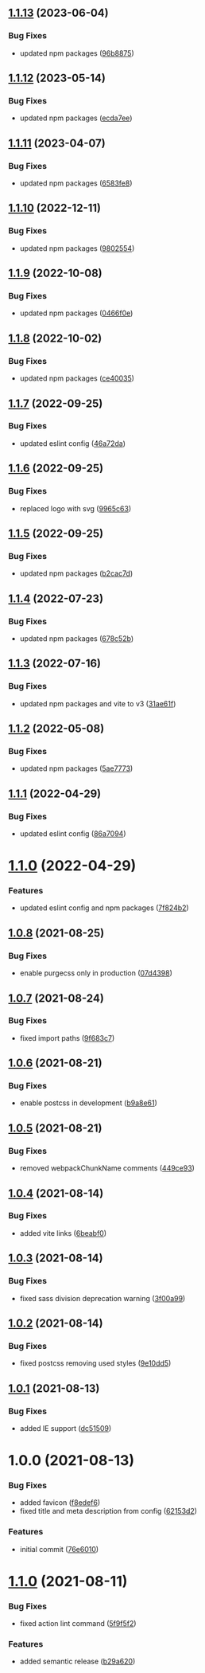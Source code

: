 ## [1.1.13](https://github.com/kouts/vue-vite-starter-template/compare/v1.1.12...v1.1.13) (2023-06-04)


### Bug Fixes

* updated npm packages ([96b8875](https://github.com/kouts/vue-vite-starter-template/commit/96b887570ea30dc2effc185880db57d5acb07d1c))

## [1.1.12](https://github.com/kouts/vue-vite-starter-template/compare/v1.1.11...v1.1.12) (2023-05-14)


### Bug Fixes

* updated npm packages ([ecda7ee](https://github.com/kouts/vue-vite-starter-template/commit/ecda7ee39ff1360f4682b5c788e56b5a6fbb995b))

## [1.1.11](https://github.com/kouts/vue-vite-starter-template/compare/v1.1.10...v1.1.11) (2023-04-07)


### Bug Fixes

* updated npm packages ([6583fe8](https://github.com/kouts/vue-vite-starter-template/commit/6583fe81b22c8011107f95b63b3b0db6dd1a63e0))

## [1.1.10](https://github.com/kouts/vue-vite-starter-template/compare/v1.1.9...v1.1.10) (2022-12-11)


### Bug Fixes

* updated npm packages ([9802554](https://github.com/kouts/vue-vite-starter-template/commit/980255408942159d3875ab3b56a6422f49a4b442))

## [1.1.9](https://github.com/kouts/vue-vite-starter-template/compare/v1.1.8...v1.1.9) (2022-10-08)


### Bug Fixes

* updated npm packages ([0466f0e](https://github.com/kouts/vue-vite-starter-template/commit/0466f0e09799a6cabe0ef546a32d2a6544f8e82c))

## [1.1.8](https://github.com/kouts/vue-vite-starter-template/compare/v1.1.7...v1.1.8) (2022-10-02)


### Bug Fixes

* updated npm packages ([ce40035](https://github.com/kouts/vue-vite-starter-template/commit/ce40035ce18b893b2b82a6c806b94ef6267ad505))

## [1.1.7](https://github.com/kouts/vue-vite-starter-template/compare/v1.1.6...v1.1.7) (2022-09-25)


### Bug Fixes

* updated eslint config ([46a72da](https://github.com/kouts/vue-vite-starter-template/commit/46a72da455cb112cbac37c6f6743878eef45ec94))

## [1.1.6](https://github.com/kouts/vue-vite-starter-template/compare/v1.1.5...v1.1.6) (2022-09-25)


### Bug Fixes

* replaced logo with svg ([9965c63](https://github.com/kouts/vue-vite-starter-template/commit/9965c63412fc2e73d32802bd54d811995d46bd4b))

## [1.1.5](https://github.com/kouts/vue-vite-starter-template/compare/v1.1.4...v1.1.5) (2022-09-25)


### Bug Fixes

* updated npm packages ([b2cac7d](https://github.com/kouts/vue-vite-starter-template/commit/b2cac7d838809bd56de3ad48c5ef1b908076b853))

## [1.1.4](https://github.com/kouts/vue-vite-starter-template/compare/v1.1.3...v1.1.4) (2022-07-23)


### Bug Fixes

* updated npm packages ([678c52b](https://github.com/kouts/vue-vite-starter-template/commit/678c52bbef878e639164971b722e08607a54ef99))

## [1.1.3](https://github.com/kouts/vue-vite-starter-template/compare/v1.1.2...v1.1.3) (2022-07-16)


### Bug Fixes

* updated npm packages and vite to v3 ([31ae61f](https://github.com/kouts/vue-vite-starter-template/commit/31ae61f3a328a31fcdfccbb8e75be036d457d03f))

## [1.1.2](https://github.com/kouts/vue-vite-starter-template/compare/v1.1.1...v1.1.2) (2022-05-08)


### Bug Fixes

* updated npm packages ([5ae7773](https://github.com/kouts/vue-vite-starter-template/commit/5ae77735c69f4e0f2c7ecf2f88a179f18cbf2a03))

## [1.1.1](https://github.com/kouts/vue-vite-starter-template/compare/v1.1.0...v1.1.1) (2022-04-29)


### Bug Fixes

* updated eslint config ([86a7094](https://github.com/kouts/vue-vite-starter-template/commit/86a709403ebbba130791796ae54b07ae2e51d29f))

# [1.1.0](https://github.com/kouts/vue-vite-starter-template/compare/v1.0.8...v1.1.0) (2022-04-29)


### Features

* updated eslint config and npm packages ([7f824b2](https://github.com/kouts/vue-vite-starter-template/commit/7f824b21d0fb14f1e28d579c5148eeacfe284af3))

## [1.0.8](https://github.com/kouts/vue-vite-starter-template/compare/v1.0.7...v1.0.8) (2021-08-25)


### Bug Fixes

* enable purgecss only in production ([07d4398](https://github.com/kouts/vue-vite-starter-template/commit/07d4398a039a77246aba1cd92a03a24b5fb22169))

## [1.0.7](https://github.com/kouts/vue-vite-starter-template/compare/v1.0.6...v1.0.7) (2021-08-24)


### Bug Fixes

* fixed import paths ([9f683c7](https://github.com/kouts/vue-vite-starter-template/commit/9f683c7aa33102774c89186304acd914ad42a7f6))

## [1.0.6](https://github.com/kouts/vue-vite-starter-template/compare/v1.0.5...v1.0.6) (2021-08-21)


### Bug Fixes

* enable postcss in development ([b9a8e61](https://github.com/kouts/vue-vite-starter-template/commit/b9a8e612d05a6053e2455562e0a0050d59f2e9b2))

## [1.0.5](https://github.com/kouts/vue-vite-starter-template/compare/v1.0.4...v1.0.5) (2021-08-21)


### Bug Fixes

* removed webpackChunkName comments ([449ce93](https://github.com/kouts/vue-vite-starter-template/commit/449ce9313dfc8fdbb7e7bb67ffae4fb839ea41b3))

## [1.0.4](https://github.com/kouts/vue-vite-starter-template/compare/v1.0.3...v1.0.4) (2021-08-14)


### Bug Fixes

* added vite links ([6beabf0](https://github.com/kouts/vue-vite-starter-template/commit/6beabf0ac896f677a0b5057802862fec32870b17))

## [1.0.3](https://github.com/kouts/vue-vite-starter-template/compare/v1.0.2...v1.0.3) (2021-08-14)


### Bug Fixes

* fixed sass division deprecation warning ([3f00a99](https://github.com/kouts/vue-vite-starter-template/commit/3f00a997b149bcfe4aa80ce78266396ebc53e996))

## [1.0.2](https://github.com/kouts/vue-vite-starter-template/compare/v1.0.1...v1.0.2) (2021-08-14)


### Bug Fixes

* fixed postcss removing used styles ([9e10dd5](https://github.com/kouts/vue-vite-starter-template/commit/9e10dd532bdc991853f7ffdf1918698e370c4037))

## [1.0.1](https://github.com/kouts/vue-vite-starter-template/compare/v1.0.0...v1.0.1) (2021-08-13)


### Bug Fixes

* added IE support ([dc51509](https://github.com/kouts/vue-vite-starter-template/commit/dc51509ba2822333efd56c2b8ba95d24887abb18))

# 1.0.0 (2021-08-13)


### Bug Fixes

* added favicon ([f8edef6](https://github.com/kouts/vue-vite-starter-template/commit/f8edef646ee578539323c59f8656aa53279d8e49))
* fixed title and meta description from config ([62153d2](https://github.com/kouts/vue-vite-starter-template/commit/62153d2b79a280950f1bb60e23b8e8299ec15570))


### Features

* initial commit ([76e6010](https://github.com/kouts/vue-vite-starter-template/commit/76e6010e8cd529141094d51957c8c8f2b5e8903c))

# [1.1.0](https://github.com/kouts/vue-starter-template/compare/v1.0.0...v1.1.0) (2021-08-11)


### Bug Fixes

* fixed action lint command ([5f9f5f2](https://github.com/kouts/vue-starter-template/commit/5f9f5f29cf1cb8ae3097267320487994608f5896))


### Features

* added semantic release ([b29a620](https://github.com/kouts/vue-starter-template/commit/b29a6204bf7005a6d2bb750805bdd37f0f0e72be))
